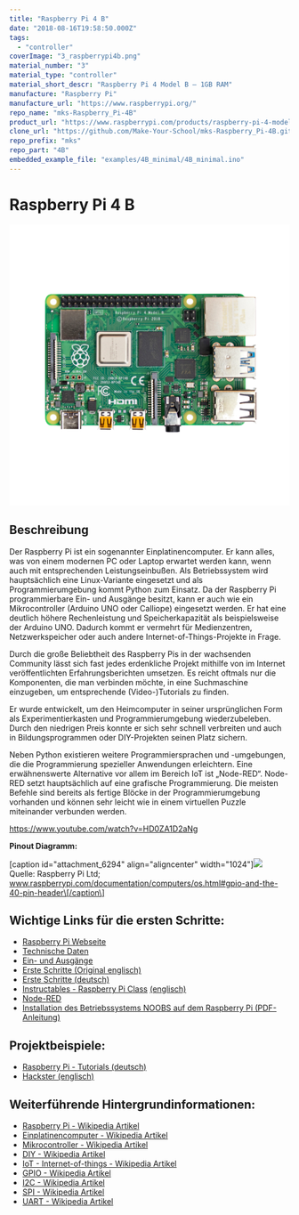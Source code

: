 ```yaml
---
title: "Raspberry Pi 4 B"
date: "2018-08-16T19:58:50.000Z"
tags: 
  - "controller"
coverImage: "3_raspberrypi4b.png"
material_number: "3"
material_type: "controller"
material_short_descr: "Raspberry Pi 4 Model B – 1GB RAM"
manufacture: "Raspberry Pi"
manufacture_url: "https://www.raspberrypi.org/"
repo_name: "mks-Raspberry_Pi-4B"
product_url: "https://www.raspberrypi.com/products/raspberry-pi-4-model-b/"
clone_url: "https://github.com/Make-Your-School/mks-Raspberry_Pi-4B.git"
repo_prefix: "mks"
repo_part: "4B"
embedded_example_file: "examples/4B_minimal/4B_minimal.ino"
---
```



# Raspberry Pi 4 B

![Raspberry Pi 4 B](./3_raspberrypi4b.png)

## Beschreibung
Der Raspberry Pi ist ein sogenannter Einplatinencomputer. Er kann alles, was von einem modernen PC oder Laptop erwartet werden kann, wenn auch mit entsprechenden Leistungseinbußen. Als Betriebssystem wird hauptsächlich eine Linux-Variante eingesetzt und als Programmierumgebung kommt Python zum Einsatz. Da der Raspberry Pi programmierbare Ein- und Ausgänge besitzt, kann er auch wie ein Mikrocontroller (Arduino UNO oder Calliope) eingesetzt werden. Er hat eine deutlich höhere Rechenleistung und Speicherkapazität als beispielsweise der Arduino UNO. Dadurch kommt er vermehrt für Medienzentren, Netzwerkspeicher oder auch andere Internet-of-Things-Projekte in Frage.

Durch die große Beliebtheit des Raspberry Pis in der wachsenden Community lässt sich fast jedes erdenkliche Projekt mithilfe von im Internet veröffentlichten Erfahrungsberichten umsetzen. Es reicht oftmals nur die Komponenten, die man verbinden möchte, in eine Suchmaschine einzugeben, um entsprechende (Video-)Tutorials zu finden.

Er wurde entwickelt, um den Heimcomputer in seiner ursprünglichen Form als Experimentierkasten und Programmierumgebung wiederzubeleben. Durch den niedrigen Preis konnte er sich sehr schnell verbreiten und auch in Bildungsprogrammen oder DIY-Projekten seinen Platz sichern.

Neben Python existieren weitere Programmiersprachen und -umgebungen, die die Programmierung spezieller Anwendungen erleichtern. Eine erwähnenswerte Alternative vor allem im Bereich IoT ist „Node-RED“. Node-RED setzt hauptsächlich auf eine grafische Programmierung. Die meisten Befehle sind bereits als fertige Blöcke in der Programmierumgebung vorhanden und können sehr leicht wie in einem virtuellen Puzzle miteinander verbunden werden.

https://www.youtube.com/watch?v=HD0ZA1D2aNg




<!-- currently no valid example available...
## Beispiel

schau dir das Minimal-Beispiel an:

```c++:public/mks/parts/mks-Raspberry_Pi-4B/examples/4B_minimal/4B_minimal.ino
// look in the linked file.
```
-->

<!-- infolist -->


 

**Pinout Diagramm:**

\[caption id="attachment\_6294" align="aligncenter" width="1024"\]![](images/raspberrypi_gpio-pinout-diagram-2-1024x588.png) Quelle: Raspberry Pi Ltd; www.raspberrypi.com/documentation/computers/os.html#gpio-and-the-40-pin-header\[/caption\]

 

## Wichtige Links für die ersten Schritte:

- [Raspberry Pi Webseite](https://www.raspberrypi.org/)
- [Technische Daten](https://www.raspberrypi.org/documentation/)
- [Ein- und Ausgänge](https://www.raspberrypi.org/documentation/usage/gpio/)
- [Erste Schritte (Original englisch)](https://projects.raspberrypi.org/en/projects/raspberry-pi-getting-started)
- [Erste Schritte (deutsch)](https://tutorials-raspberrypi.de/raspberry-pi-einstieg-wie-starte-ich/)
- [Instructables - Raspberry Pi Class](https://www.instructables.com/class/Raspberry-Pi-Class/) [(englisch)](https://www.instructables.com/class/Raspberry-Pi-Class/)
- [Node-RED](https://nodered.org/)
- [Installation des Betriebssystems NOOBS auf dem Raspberry Pi (PDF-Anleitung)](https://makeyourschool.de/wp-content/uploads/2018/08/anleitung_installation_raspberry-pi-os.pdf)

## Projektbeispiele:

- [Raspberry Pi - Tutorials (deutsch)](https://tutorials-raspberrypi.de/raspberry-pi-projekte-fuer-anfaenger-zum-nachbauen/)
- [Hackster (englisch)](https://www.hackster.io/raspberry-pi)

## Weiterführende Hintergrundinformationen:

- [Raspberry Pi - Wikipedia Artikel](https://de.wikipedia.org/wiki/Raspberry_Pi)
- [Einplatinencomputer - Wikipedia Artikel](https://de.wikipedia.org/wiki/Einplatinencomputer)
- [Mikrocontroller - Wikipedia Artikel](https://de.wikipedia.org/wiki/Mikrocontroller)
- [DIY - Wikipedia Artikel](https://de.wikipedia.org/wiki/Do_it_yourself)
- [IoT - Internet-of-things - Wikipedia Artikel](https://de.wikipedia.org/wiki/Internet_der_Dinge)
- [GPIO - Wikipedia Artikel](https://de.wikipedia.org/wiki/Allzweckeingabe/-ausgabe)
- [I2C - Wikipedia Artikel](https://de.wikipedia.org/wiki/I%C2%B2C)
- [SPI - Wikipedia Artikel](https://de.wikipedia.org/wiki/Serial_Peripheral_Interface)
- [UART - Wikipedia Artikel](https://de.wikipedia.org/wiki/Universal_Asynchronous_Receiver_Transmitter)

